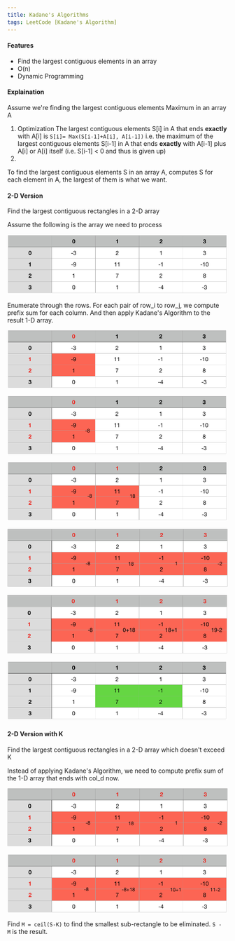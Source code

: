 ```yaml
---
title: Kadane's Algorithms
tags: LeetCode [Kadane's Algorithm]
---
```


#### Features
- Find the largest contiguous elements in an array
- O(n)
- Dynamic Programming

#### Explaination
Assume we're finding the largest contiguous elements Maximum in an array A
1. Optimization
The largest contiguous elements S[i] in A that ends **exactly** with A[i] is 
`S[i]= Max(S[i-1]+A[i], A[i-1])`
i.e. the maximum of the largest contiguous elements S[i-1] in A that ends **exactly** with A[i-1] plus A[i] or A[i] itself (i.e. S[i-1] < 0 and thus is given up)
2. 
To find the largest contiguous elements S in an array A, computes S for each element in A,
the largest of them is what we want.

#### 2-D Version

Find the largest contiguous rectangles in a 2-D array

Assume the following is the array we need to process

![Original Array](/assets/images/kadane-1.png)

Enumerate through the rows. For each pair of row_i to row_j, we compute prefix sum for each column. And then apply Kadane's Algorithm to the result 1-D array.

![Step a](/assets/images/kadane-2.png)

![Step b](/assets/images/kadane-3.png)

![Step d](/assets/images/kadane-4.png)

![Step e](/assets/images/kadane-5.png)

![Step f](/assets/images/kadane-6.png)

![Step g](/assets/images/kadane-7.png)

#### 2-D Version with K

Find the largest contiguous rectangles in a 2-D array which doesn't exceed K

Instead of applying Kadane's Algorithm, we need to compute prefix sum of the 1-D array that ends with col_d now.

![Step 1](/assets/images/kadane-5.png)

![Step 2](/assets/images/kadane-8.png)

Find `M = ceil(S-K)` to find the smallest sub-rectangle to be eliminated. `S - M` is the result.